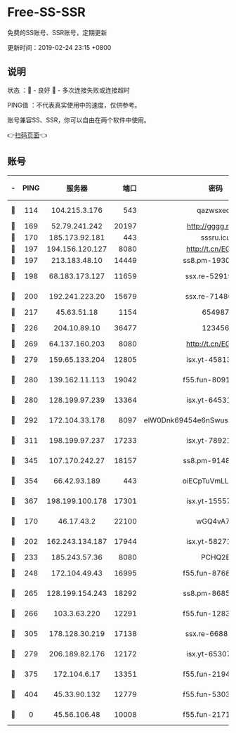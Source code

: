 # Free-SS-SSR

免费的SS账号、SSR账号，定期更新

更新时间：2019-02-24 23:15 +0800

## 说明

状态     ：🙂 - 良好 🙁 - 多次连接失败或连接超时

PING值   ：不代表真实使用中的速度，仅供参考。

账号兼容SS、SSR，你可以自由在两个软件中使用。

👉[扫码页面](https://liesauer.github.io/free-ss-ssr.github.io/)👈

## 账号

|-|PING|服务器|端口|密码|加密方式|区域|
|:----:|:----:|:-----:|-----:|:----:|:----:|:----:|
|🙂|114|104.215.3.176|543|qazwsxedc|aes-256-gcm|JP|
|🙂|169|52.79.241.242|20197|http://gggg.rocks|chacha20|KR|
|🙂|170|185.173.92.181|443|sssru.icu|rc4-md5|RU|
|🙂|197|194.156.120.127|8080|http://t.cn/EGJIyrl|rc4-md5|RU|
|🙂|197|213.183.48.10|14449|ss8.pm-19302630|rc4-md5|RU|
|🙂|198|68.183.173.127|11659|ssx.re-52919740|aes-256-cfb|US|
|🙂|200|192.241.223.20|15679|ssx.re-71480022|aes-256-cfb|US|
|🙂|217|45.63.51.18|1154|654987|chacha20|US|
|🙂|226|204.10.89.10|36477|123456|aes-256-cfb|US|
|🙂|269|64.137.160.203|8080|http://t.cn/EGJIyrl|rc4-md5|CA|
|🙂|279|159.65.133.204|12805|isx.yt-45813634|aes-256-cfb|SG|
|🙂|280|139.162.11.113|19042|f55.fun-80913463|aes-256-cfb|SG|
|🙂|280|128.199.97.239|13364|isx.yt-64531028|aes-256-cfb|SG|
|🙂|292|172.104.33.178|8097|eIW0Dnk69454e6nSwuspv9DmS201tQ0D|aes-256-cfb|SG|
|🙂|311|198.199.97.237|17233|isx.yt-78921785|aes-256-cfb|US|
|🙂|345|107.170.242.27|18157|ss8.pm-91485344|aes-256-cfb|US|
|🙂|354|66.42.93.189|443|oiECpTuVmLLxk4Ts|aes-256-cfb|US|
|🙂|367|198.199.100.178|17301|isx.yt-15557891|aes-256-cfb|US|
|🙂|170|46.17.43.2|22100|wGQ4vA7D|aes-256-gcm|RU|
|🙂|202|162.243.134.187|17944|isx.yt-58271425|aes-256-cfb|US|
|🙂|233|185.243.57.36|8080|PCHQ2E|rc4-md5|US|
|🙂|248|172.104.49.43|16995|f55.fun-87684540|aes-256-cfb|SG|
|🙂|265|128.199.154.243|18292|ss8.pm-86852078|aes-256-cfb|SG|
|🙂|266|103.3.63.220|12291|f55.fun-12834026|aes-256-cfb|SG|
|🙂|305|178.128.30.219|17138|ssx.re-66881258|aes-256-cfb|SG|
|🙁|279|206.189.82.176|12172|isx.yt-65307149|aes-256-cfb|SG|
|🙁|375|172.104.6.17|13351|f55.fun-21946143|aes-256-cfb|US|
|🙁|404|45.33.90.132|12779|f55.fun-53037025|aes-256-cfb|US|
|🙁|0|45.56.106.48|10008|f55.fun-21710471|aes-256-cfb|US|
